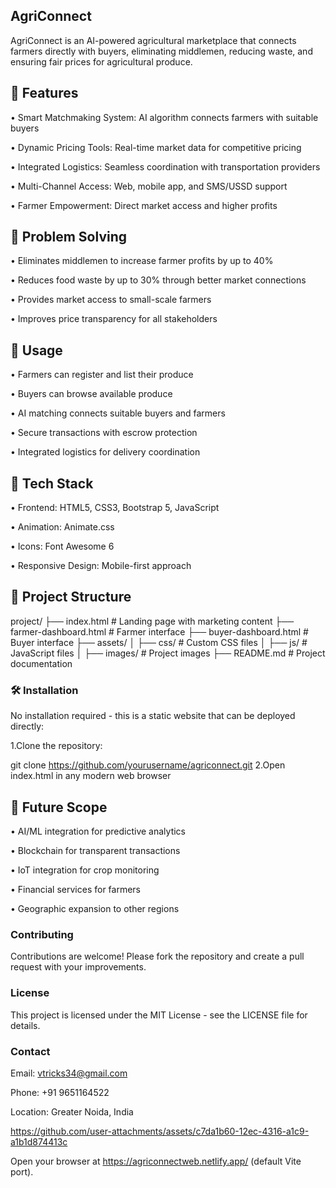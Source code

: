 ## AgriConnect
AgriConnect is an AI-powered agricultural marketplace that connects farmers directly with buyers, eliminating middlemen, reducing waste, and ensuring fair prices for agricultural produce.

## 🌿 Features
•  Smart Matchmaking System: AI algorithm connects farmers with suitable buyers

•  Dynamic Pricing Tools: Real-time market data for competitive pricing

•  Integrated Logistics: Seamless coordination with transportation providers

•  Multi-Channel Access: Web, mobile app, and SMS/USSD support

•  Farmer Empowerment: Direct market access and higher profits

## 🌿 Problem Solving
•   Eliminates middlemen to increase farmer profits by up to 40%

•   Reduces food waste by up to 30% through better market connections

•   Provides market access to small-scale farmers

•   Improves price transparency for all stakeholders

## 🌿 Usage
•   Farmers can register and list their produce

•   Buyers can browse available produce

•   AI matching connects suitable buyers and farmers

•   Secure transactions with escrow protection

•   Integrated logistics for delivery coordination

## 🚀 Tech Stack
•  Frontend: HTML5, CSS3, Bootstrap 5, JavaScript

•  Animation: Animate.css

•  Icons: Font Awesome 6

•  Responsive Design: Mobile-first approach

## 📁 Project Structure
project/
├── index.html                # Landing page with marketing content
├── farmer-dashboard.html     # Farmer interface
├── buyer-dashboard.html      # Buyer interface
├── assets/
│   ├── css/                  # Custom CSS files
│   ├── js/                   # JavaScript files
│   ├── images/               # Project images
├── README.md                 # Project documentation



### 🛠️ Installation
No installation required - this is a static website that can be deployed directly:

   1.Clone the repository:
    
  git clone https://github.com/yourusername/agriconnect.git
  2.Open index.html in any modern web browser

## 🌿 Future Scope
•  AI/ML integration for predictive analytics

•  Blockchain for transparent transactions

•  IoT integration for crop monitoring

•  Financial services for farmers

•  Geographic expansion to other regions

### Contributing
Contributions are welcome! Please fork the repository and create a pull request with your improvements.

### License
This project is licensed under the MIT License - see the LICENSE file for details.

### Contact
Email: vtricks34@gmail.com

Phone: +91 9651164522

Location: Greater Noida, India

https://github.com/user-attachments/assets/c7da1b60-12ec-4316-a1c9-a1b1d874413c

Open your browser at https://agriconnectweb.netlify.app/ (default Vite port).
